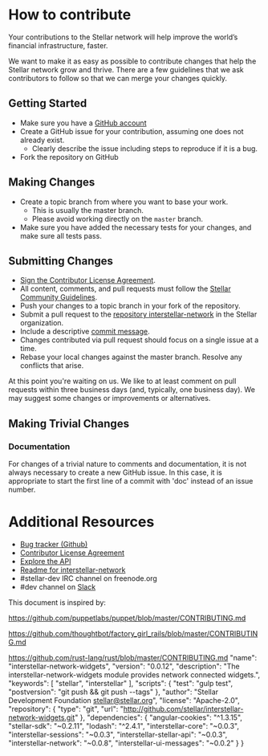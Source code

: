 # How to contribute

Your contributions to the Stellar network will help improve the world’s financial
infrastructure, faster.

We want to make it as easy as possible to contribute changes that
help the Stellar network grow and thrive. There are a few guidelines that we
ask contributors to follow so that we can merge your changes quickly.

## Getting Started

* Make sure you have a [GitHub account](https://github.com/signup/free)
* Create a GitHub issue for your contribution, assuming one does not already exist.
  * Clearly describe the issue including steps to reproduce if it is a bug.
* Fork the repository on GitHub

## Making Changes

* Create a topic branch from where you want to base your work.
  * This is usually the master branch.
  * Please avoid working directly on the `master` branch.
* Make sure you have added the necessary tests for your changes, and make sure all tests pass.

## Submitting Changes

* <a href="https://docs.google.com/forms/d/1g7EF6PERciwn7zfmfke5Sir2n10yddGGSXyZsq98tVY/viewform?usp=send_form">Sign the Contributor License Agreement</a>.
* All content, comments, and pull requests must follow the [Stellar Community Guidelines](https://www.stellar.org/community-guidelines/). 
* Push your changes to a topic branch in your fork of the repository.
* Submit a pull request to the [repository interstellar-network](https://github.com/stellar/interstellar-network) in the Stellar organization.
 * Include a descriptive [commit message](https://github.com/erlang/otp/wiki/Writing-good-commit-messages).
 * Changes contributed via pull request should focus on a single issue at a time.
 * Rebase your local changes against the master branch. Resolve any conflicts that arise.
 
At this point you're waiting on us. We like to at least comment on pull requests within three 
business days (and, typically, one business day). We may suggest some changes or improvements or alternatives.

## Making Trivial Changes

### Documentation
For changes of a trivial nature to comments and documentation, it is not
always necessary to create a new GitHub issue. In this case, it is
appropriate to start the first line of a commit with 'doc' instead of
an issue number. 

# Additional Resources

* [Bug tracker (Github)](https://github.com/stellar/interstellar-network/issues)
* <a href="https://docs.google.com/forms/d/1g7EF6PERciwn7zfmfke5Sir2n10yddGGSXyZsq98tVY/viewform?usp=send_form">Contributor License Agreement</a>
* [Explore the API](http://docs.stellarhorizon.apiary.io/)
* [Readme for interstellar-network](https://github.com/stellar/interstellar-network/blob/master/README.md)
* #stellar-dev IRC channel on freenode.org
* #dev channel on [Slack](http://slack.stellar.org)


This document is inspired by:

https://github.com/puppetlabs/puppet/blob/master/CONTRIBUTING.md 

https://github.com/thoughtbot/factory_girl_rails/blob/master/CONTRIBUTING.md 

https://github.com/rust-lang/rust/blob/master/CONTRIBUTING.md
"name": "interstellar-network-widgets",
  "version": "0.0.12",
    "description": "The interstellar-network-widgets module provides network connected widgets.",
      "keywords": [
          "stellar",
              "interstellar"
                ],
                  "scripts": {
                      "test": "gulp test",
                          "postversion": "git push && git push --tags"
                            },
                              "author": "Stellar Development Foundation <stellar@stellar.org>",
                                "license": "Apache-2.0",
                                  "repository": {
                                      "type": "git",
                                          "url": "http://github.com/stellar/interstellar-network-widgets.git"
                                            },
                                              "dependencies": {
                                                  "angular-cookies": "^1.3.15",
                                                      "stellar-sdk": "~0.2.11",
                                                          "lodash": "^2.4.1",
                                                              "interstellar-core": "~0.0.3",
                                                                  "interstellar-sessions": "~0.0.3",
                                                                      "interstellar-stellar-api": "~0.0.3",
                                                                          "interstellar-network": "~0.0.8",
                                                                              "interstellar-ui-messages": "~0.0.2"
                                                                                }
                                                                                }